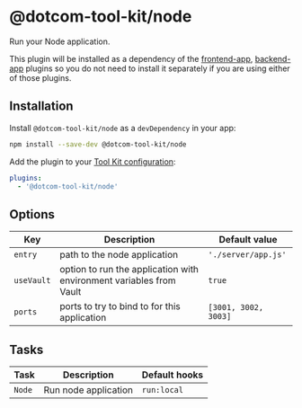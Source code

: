 # @dotcom-tool-kit/node

Run your Node application.

This plugin will be installed as a dependency of the [frontend-app](https://github.com/Financial-Times/dotcom-tool-kit/tree/main/plugins/frontend-app), [backend-app](https://github.com/Financial-Times/dotcom-tool-kit/tree/main/plugins/backend-app) plugins so you do not need to install it separately if you are using either of those plugins.

## Installation

Install `@dotcom-tool-kit/node` as a `devDependency` in your app:

```sh
npm install --save-dev @dotcom-tool-kit/node
```

Add the plugin to your [Tool Kit configuration](https://github.com/financial-times/dotcom-tool-kit/blob/main/readme.md#configuration):

```yaml
plugins:
  - '@dotcom-tool-kit/node'
```

## Options

| Key | Description | Default value |
|-|-|-|
| `entry` | path to the node application | `'./server/app.js'` |
| `useVault` | option to run the application with environment variables from Vault | `true` |
| `ports` | ports to try to bind to for this application | `[3001, 3002, 3003]` |

## Tasks

| Task | Description | Default hooks |
|-|-|-|
| `Node` | Run node application | `run:local` |
